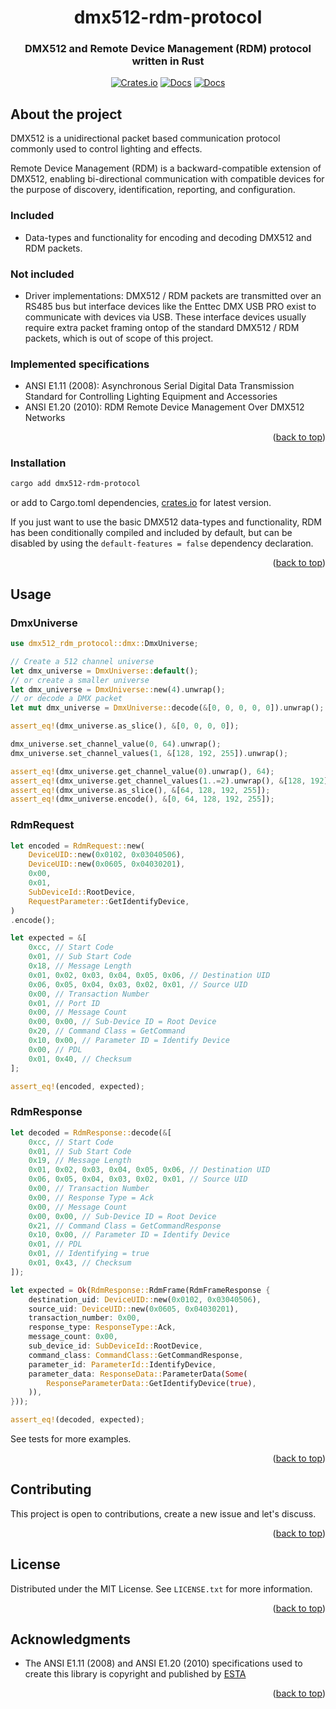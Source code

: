 <a id="readme-top"></a>


<div align="center">
  <h1 align="center">dmx512-rdm-protocol</h3>
  <h3 align="center">
    DMX512 and Remote Device Management (RDM) protocol written in Rust
  </h3>
  <div align="center">

[![Crates.io](https://img.shields.io/crates/v/dmx512-rdm-protocol.svg)](https://crates.io/crates/dmx512-rdm-protocol)
[![Docs](https://img.shields.io/badge/docs-latest-blue)](https://docs.rs/dmx512-rdm-protocol/latest/dmx512_rdm_protocol/)
[![Docs](https://img.shields.io/badge/msrv-1.65.0-red)](https://docs.rs/dmx512-rdm-protocol/latest/dmx512_rdm_protocol/)

  </div>
</div>

## About the project

DMX512 is a unidirectional packet based communication protocol commonly used to control lighting and effects.

Remote Device Management (RDM) is a backward-compatible extension of DMX512, enabling bi-directional communication with compatible devices for the purpose of discovery, identification, reporting, and configuration.

### Included

- Data-types and functionality for encoding and decoding DMX512 and RDM packets.

### Not included

- Driver implementations: DMX512 / RDM packets are transmitted over an RS485 bus but interface devices like the Enttec DMX USB PRO exist to communicate with devices via USB. These interface devices usually require extra packet framing ontop of the standard DMX512 / RDM packets, which is out of scope of this project.

### Implemented specifications

- ANSI E1.11 (2008): Asynchronous Serial Digital Data Transmission Standard for Controlling Lighting Equipment and Accessories
- ANSI E1.20 (2010): RDM Remote Device Management Over DMX512 Networks

<p align="right">(<a href="#readme-top">back to top</a>)</p>

### Installation

```sh
cargo add dmx512-rdm-protocol
```

or add to Cargo.toml dependencies, [crates.io](https://crates.io/crates/dmx512-rdm-protocol) for latest version.

If you just want to use the basic DMX512 data-types and functionality, RDM has been conditionally compiled and included by default, but can be disabled by using the `default-features = false` dependency declaration.

<p align="right">(<a href="#readme-top">back to top</a>)</p>

## Usage

### DmxUniverse

```rust
use dmx512_rdm_protocol::dmx::DmxUniverse;

// Create a 512 channel universe
let dmx_universe = DmxUniverse::default();
// or create a smaller universe
let dmx_universe = DmxUniverse::new(4).unwrap();
// or decode a DMX packet
let mut dmx_universe = DmxUniverse::decode(&[0, 0, 0, 0, 0]).unwrap();

assert_eq!(dmx_universe.as_slice(), &[0, 0, 0, 0]);

dmx_universe.set_channel_value(0, 64).unwrap();
dmx_universe.set_channel_values(1, &[128, 192, 255]).unwrap();

assert_eq!(dmx_universe.get_channel_value(0).unwrap(), 64);
assert_eq!(dmx_universe.get_channel_values(1..=2).unwrap(), &[128, 192]);
assert_eq!(dmx_universe.as_slice(), &[64, 128, 192, 255]);
assert_eq!(dmx_universe.encode(), &[0, 64, 128, 192, 255]);
```

### RdmRequest

```rust
let encoded = RdmRequest::new(
    DeviceUID::new(0x0102, 0x03040506),
    DeviceUID::new(0x0605, 0x04030201),
    0x00,
    0x01,
    SubDeviceId::RootDevice,
    RequestParameter::GetIdentifyDevice,
)
.encode();

let expected = &[
    0xcc, // Start Code
    0x01, // Sub Start Code
    0x18, // Message Length
    0x01, 0x02, 0x03, 0x04, 0x05, 0x06, // Destination UID
    0x06, 0x05, 0x04, 0x03, 0x02, 0x01, // Source UID
    0x00, // Transaction Number
    0x01, // Port ID
    0x00, // Message Count
    0x00, 0x00, // Sub-Device ID = Root Device
    0x20, // Command Class = GetCommand
    0x10, 0x00, // Parameter ID = Identify Device
    0x00, // PDL
    0x01, 0x40, // Checksum
];

assert_eq!(encoded, expected);
```

### RdmResponse

```rust
let decoded = RdmResponse::decode(&[
    0xcc, // Start Code
    0x01, // Sub Start Code
    0x19, // Message Length
    0x01, 0x02, 0x03, 0x04, 0x05, 0x06, // Destination UID
    0x06, 0x05, 0x04, 0x03, 0x02, 0x01, // Source UID
    0x00, // Transaction Number
    0x00, // Response Type = Ack
    0x00, // Message Count
    0x00, 0x00, // Sub-Device ID = Root Device
    0x21, // Command Class = GetCommandResponse
    0x10, 0x00, // Parameter ID = Identify Device
    0x01, // PDL
    0x01, // Identifying = true
    0x01, 0x43, // Checksum
]);

let expected = Ok(RdmResponse::RdmFrame(RdmFrameResponse {
    destination_uid: DeviceUID::new(0x0102, 0x03040506),
    source_uid: DeviceUID::new(0x0605, 0x04030201),
    transaction_number: 0x00,
    response_type: ResponseType::Ack,
    message_count: 0x00,
    sub_device_id: SubDeviceId::RootDevice,
    command_class: CommandClass::GetCommandResponse,
    parameter_id: ParameterId::IdentifyDevice,
    parameter_data: ResponseData::ParameterData(Some(
        ResponseParameterData::GetIdentifyDevice(true),
    )),
}));

assert_eq!(decoded, expected);
```

See tests for more examples.

<p align="right">(<a href="#readme-top">back to top</a>)</p>

## Contributing

This project is open to contributions, create a new issue and let's discuss.

<p align="right">(<a href="#readme-top">back to top</a>)</p>

## License

Distributed under the MIT License. See `LICENSE.txt` for more information.

<p align="right">(<a href="#readme-top">back to top</a>)</p>

## Acknowledgments

- The ANSI E1.11 (2008) and ANSI E1.20 (2010) specifications used to create this library is copyright and published by [ESTA](https://www.esta.org/)

<p align="right">(<a href="#readme-top">back to top</a>)</p>
